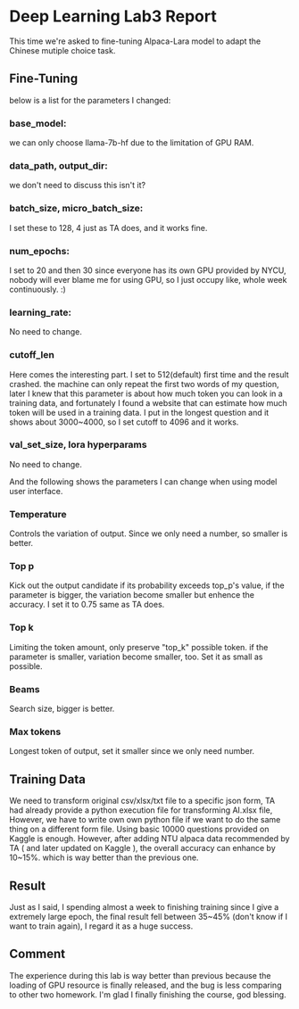 # Deep Learning Lab3 Report 
  This time we're asked to fine-tuning Alpaca-Lara model to adapt the Chinese mutiple choice task.
  
## Fine-Tuning
  below is a list for the parameters I changed:
  
### base_model:
  we can only choose llama-7b-hf due to the limitation of GPU RAM.
### data_path, output_dir:
  we don't need to discuss this isn't it?
### batch_size, micro_batch_size:
  I set these to 128, 4 just as TA does, and it works fine.
### num_epochs:
  I set to 20 and then 30 since everyone has its own GPU provided by NYCU, nobody will ever blame me for using GPU, so I just occupy like, whole week continuously. :)
### learning_rate:
  No need to change.
### cutoff_len
  Here comes the interesting part. I set to 512(default) first time and the result crashed. the machine can only repeat the first two words of my question, later I knew that this parameter is about how much token you can look in a training data, and fortunately I found a website that can estimate how much token will be used in a training data. I put in the longest question and it shows about 3000~4000, so I set cutoff to 4096 and it works.
### val_set_size, lora hyperparams
  No need to change.

  And the following shows the parameters I can change when using model user interface.
  
### Temperature
  Controls the variation of output. Since we only need a number, so smaller is better.
### Top p
  Kick out the output candidate if its probability exceeds top_p's value, if the parameter is bigger, the variation become smaller but enhence the accuracy. I set it to 0.75 same as TA does.
### Top k
  Limiting the token amount, only preserve "top_k" possible token. if the parameter is smaller, variation become smaller, too. Set it as small as possible.
### Beams
  Search size, bigger is better.
### Max tokens
  Longest token of output, set it smaller since we only need number.
  
## Training Data
  We need to transform original csv/xlsx/txt file to a specific json form, TA had already provide a python execution file for transforming AI.xlsx file, However, we have to write own own python file if we want to do the same thing on a different form file. Using basic 10000 questions provided on Kaggle is enough. However, after adding NTU alpaca data recommended by TA ( and later updated on Kaggle ), the overall accuracy can enhance by 10~15%. which is way better than the previous one.
  
## Result
  Just as I said, I spending almost a week to finishing training since I give a extremely large epoch, the final result fell between 35~45% (don't know if I want to train again), I regard it as a huge success.
  
## Comment
  The experience during this lab is way better than previous because the loading of GPU resource is finally released, and the bug is less comparing to other two homework. I'm glad I finally finishing the course, god blessing.
